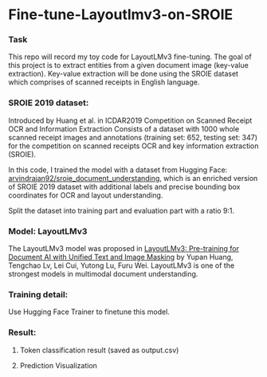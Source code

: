 # Fine-tune-Layoutlmv3-on-SROIE

### Task
This repo will record my toy code for LayoutLMv3 fine-tuning. The goal of this project is to extract entities from a given document image (key-value extraction). Key-value extraction will be done using the SROIE dataset which comprises of scanned receipts in English language.

### SROIE 2019 dataset: 
Introduced by Huang et al. in ICDAR2019 Competition on Scanned Receipt OCR and Information Extraction
Consists of a dataset with 1000 whole scanned receipt images and annotations (training set: 652, testing set: 347) for the competition on scanned receipts OCR and key information extraction (SROIE). 

In this code, I trained the model with a dataset from Hugging Face: [arvindrajan92/sroie_document_understanding](https://huggingface.co/datasets/arvindrajan92/sroie_document_understanding), which is an enriched version of SROIE 2019 dataset with additional labels and precise bounding box coordinates for OCR and layout understanding. 

Split the dataset into training part and evaluation part with a ratio 9:1. 

### Model: LayoutLMv3

The LayoutLMv3 model was proposed in [LayoutLMv3: Pre-training for Document AI with Unified Text and Image Masking](https://arxiv.org/abs/2204.08387) by Yupan Huang, Tengchao Lv, Lei Cui, Yutong Lu, Furu Wei. LayoutLMv3 is one of the strongest models in multimodal document understanding.

### Training detail:

Use Hugging Face Trainer to finetune this model.

### Result:

1. Token classification result (saved as output.csv)

2. Prediction Visualization


